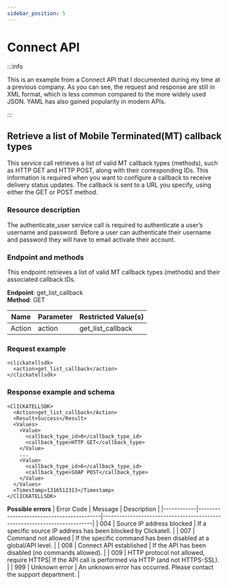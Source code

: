 ```yaml
---
sidebar_position: 5
---
```

# Connect API

:::info

This is an example from a Connect API that I documented during my time at a previous company. As you can see, the request and response are still in XML format, which is less common compared to the more widely used JSON. YAML has also gained popularity in modern APIs.

:::

## Retrieve a list of Mobile Terminated(MT) callback types 
This service call retrieves a list of valid MT callback types (methods), such as HTTP GET and HTTP POST, along with their corresponding IDs. This information is required when you want to configure a callback to receive delivery status updates. The callback is sent to a URL you specify, using either the GET or POST method.

### Resource description
The authenticate_user service call is required to authenticate a user’s username and 
password. Before a user can authenticate their username and password they will have 
to email activate their account. 

### Endpoint and methods
This endpoint retrieves a list of valid MT callback types (methods) and their associated callback IDs.

**Endpoint**: get_list_callback  
**Method**: GET

| Name   | Parameter | Restricted Value(s)     |
|--------|-----------|--------------------------|
| Action | action    | get_list_callback        |



### Request example  

```
<clickatellsdk>
  <action>get_list_callback</action>
</clickatellsdk>
```

### Response example and schema  

```
<ClICKATELLSDK>
  <Action>get_list_callback</Action>
  <Result>Success</Result>
  <Values>
    <Value>
      <callback_type_id>0</callback_type_id>
      <callback_type>HTTP GET</callback_type>
    </Value>
    ...
    <Value>
      <callback_type_id>6</callback_type_id>
      <callback_type>SOAP POST</callback_type>
    </Value>
  </Values>
  <Timestamp>1316512313</Timestamp>
</ClICKATELLSDK>
```

**Possible errors**
| Error Code | Message                                  | Description                                                              |
|------------|------------------------------------------|--------------------------------------------------------------------------|
| 004        | Source IP address blocked               | If a specific source IP address has been blocked by Clickatell.          |
| 007        | Command not allowed                     | If the specific command has been disabled at a global/API level.         |
| 008        | Connect API established                 | If the API has been disabled (no commands allowed).                      |
| 009        | HTTP protocol not allowed, require HTTPS| If the API call is performed via HTTP (and not HTTPS-SSL).               |
| 999        | Unknown error                           | An unknown error has occurred. Please contact the support department.    |





